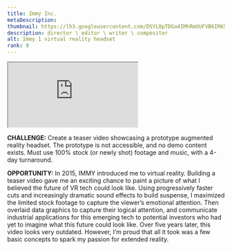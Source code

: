 ```yaml
---
title: Immy Inc.
metaDescription: 
thumbnail: https://lh3.googleusercontent.com/DSYL8pTDGa4IMhRmUUFVB6IRK5VFTRbA1aKqWt5hjCP_2o1b6o1qlymhvePhK1pLABNuzqZdVaicXxao1IRk2f3--lgeMOYiPZEg2jd2F5bDMLU4FYTPnz3hGapmE7hMQo7FAqWZsw=w2400
description: director \ editor \ writer \ compositor
alt: Immy 1 virtual reality headset
rank: 9
---
```



<iframe src="https://www.youtube.com/embed/PcV9-AdkhRQ" class="youtube-iframe"></iframe>

**CHALLENGE:** Create a teaser video showcasing a prototype augmented reality headset. The prototype is not accessible, and no demo content exists. Must use 100% stock (or newly shot) footage and music, with a 4-day turnaround.

**OPPORTUNITY:** In 2015, IMMY introduced me to virtual reality. Building a teaser video gave me an exciting chance to paint a picture of what I believed the future of VR tech could look like. Using progressively faster cuts and increasingly dramatic sound effects to build suspense, I maximized the limited stock footage to capture the viewer’s emotional attention. Then overlaid data graphics to capture their logical attention, and communicate industrial applications for this emerging tech to potential investors who had yet to imagine what this future could look like.
Over five years later, this video looks very outdated. However, I’m proud that all it took was a few basic concepts to spark my passion for extended reality.